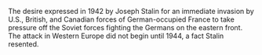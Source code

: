 The desire expressed in 1942 by Joseph Stalin for an immediate invasion by U.S., British, and Canadian forces of German-occupied France to take pressure off the Soviet forces fighting the Germans on the eastern front. The attack in Western Europe did not begin until 1944, a fact Stalin resented.